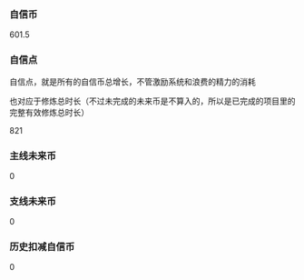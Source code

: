 ### 自信币
601.5

### 自信点
自信点，就是所有的自信币总增长，不管激励系统和浪费的精力的消耗

也对应于修炼总时长（不过未完成的未来币是不算入的，所以是已完成的项目里的完整有效修炼总时长）

821

### 主线未来币
0

### 支线未来币
0

### 历史扣减自信币
0
